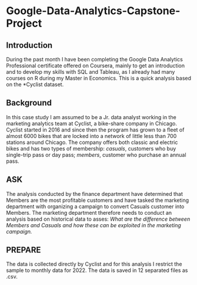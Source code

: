 # Google-Data-Analytics-Capstone-Project

## Introduction 
During the past month I have been completing  the Google Data Analytics Professional certificate offered on Coursera, mainly to get an introduction and to develop my skills with SQL and Tableau, as I already had many courses on R during my Master in Economics. This is a quick analysis based on the *Cyclist dataset.

## Background
In this case study I am assumed to be a Jr. data analyst working in the marketing analytics team at Cyclist, a bike-share company in Chicago. Cyclist started in 2016 and since then the program has grown to a fleet of almost 6000 bikes that are locked into a network of little less than 700 stations around Chicago. The company offers both classic and electric bikes and has two types of membership: *casuals*, customers who buy single-trip pass or day pass; *members*, customer who purchase an annual pass. 

## ASK 
The analysis conducted by the finance department have determined that Members are the most profitable customers and have tasked the marketing department with organizing a campaign to convert Casuals customer into Members. The marketing department therefore needs to conduct an analysis based on historical data to asses: *What are the difference between Members and Casuals and how these can be exploited in the marketing campaign.*

## PREPARE
The data is collected directly by Cyclist and for this analysis I restrict the sample to monthly data for 2022. The data is saved in 12 separated files as .csv. 




